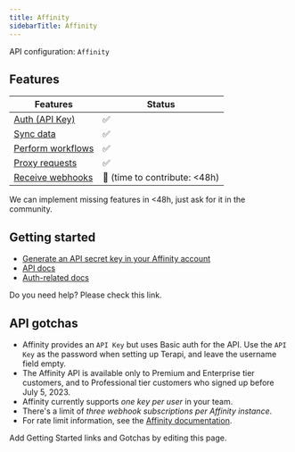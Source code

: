 ```yaml
---
title: Affinity
sidebarTitle: Affinity
---
```


API configuration: `Affinity`

## Features

| Features | Status |
| - | - |
| [Auth (API Key)](/integrate/guides/authorize-an-api) | ✅ |
| [Sync data](/integrate/guides/sync-data-from-an-api) | ✅ |
| [Perform workflows](/integrate/guides/perform-workflows-with-an-api) | ✅ |
| [Proxy requests](/integrate/guides/proxy-requests-to-an-api) | ✅ |
| [Receive webhooks](/integrate/guides/receive-webhooks-from-an-api) | 🚫 (time to contribute: &lt;48h) |

We can implement missing features in &lt;48h, just ask for it in the community.

## Getting started

-   [Generate an API secret key in your Affinity account](https://api-docs.affinity.co/#getting-started)
-   [API docs](https://api-docs.affinity.co/#introduction)
-   [Auth-related docs](https://api-docs.affinity.co/#authentication)

Do you need help? Please check this link.

## API gotchas
- Affinity provides an `API Key` but uses Basic auth for the API. Use the `API Key` as the password when setting up Terapi, and leave the username field empty.
- The Affinity API is available only to Premium and Enterprise tier customers, and to Professional tier customers who signed up before July 5, 2023.
- Affinity currently supports _one key per user_ in your team.
- There's a limit of _three webhook subscriptions per Affinity instance_.
- For rate limit information, see the [Affinity documentation](https://api-docs.affinity.co/#rate-limits).

Add Getting Started links and Gotchas by editing this page.

